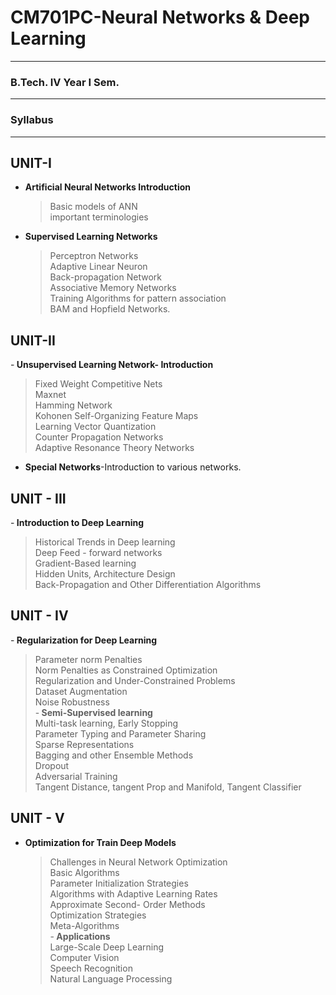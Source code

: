 # CM701PC-Neural Networks & Deep Learning
<hr/>

### B.Tech. IV Year I Sem.
<hr/>

### Syllabus
<hr/>

## UNIT-I<br/>
- <b>Artificial Neural Networks Introduction</b><br/>
  > Basic models of ANN<br/>
  > important terminologies<br/>
- <b>Supervised Learning Networks</b><br/>
  > Perceptron Networks<br/>
  > Adaptive Linear Neuron<br/>
  > Back-propagation Network<br/>
  > Associative Memory Networks<br/>
  > Training Algorithms for pattern association<br/>
  > BAM and Hopfield Networks.<br/>

## UNIT-II<br/>
-<b> Unsupervised Learning Network- Introduction</b><br/>
  > Fixed Weight Competitive Nets<br/>
  > Maxnet<br/>
  > Hamming Network<br/>
  > Kohonen Self-Organizing Feature Maps<br/>
  > Learning Vector Quantization<br/>
  > Counter Propagation Networks<br/>
  > Adaptive Resonance Theory Networks<br/>
- <b>Special Networks</b>-Introduction to various networks.</b><br/>

## UNIT - III<br/>
-<b> Introduction to Deep Learning</b><br/>
  > Historical Trends in Deep learning<br/>
  > Deep Feed - forward networks<br/>
  > Gradient-Based learning<br/>
  > Hidden Units, Architecture Design<br/>
  > Back-Propagation and Other Differentiation Algorithms<br/>

## UNIT - IV<br/>
-<b> Regularization for Deep Learning</b><br/>
  > Parameter norm Penalties<br/>
  > Norm Penalties as Constrained Optimization<br/>
  > Regularization and Under-Constrained Problems<br/>
  > Dataset Augmentation<br/>
  > Noise Robustness<br/>
-<b> Semi-Supervised learning</b><br/>
  > Multi-task learning, Early Stopping<br/>
  > Parameter Typing and Parameter Sharing<br/>
  > Sparse Representations<br/>
  > Bagging and other Ensemble Methods<br/>
  > Dropout<br/>
  > Adversarial Training<br/>
  > Tangent Distance, tangent Prop and Manifold, Tangent Classifier<br/>

## UNIT - V<br/>
- <b>Optimization for Train Deep Models</b><br/>
  > Challenges in Neural Network Optimization<br/>
  > Basic Algorithms<br/>
  > Parameter Initialization Strategies<br/>
  > Algorithms with Adaptive Learning Rates<br/>
  > Approximate Second- Order Methods<br/>
  > Optimization Strategies<br/>
  > Meta-Algorithms<br/>
-<b> Applications</b><br/>
  > Large-Scale Deep Learning<br/>
  > Computer Vision<br/>
  > Speech Recognition<br/>
  > Natural Language Processing<br/>
